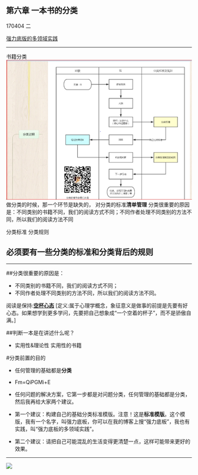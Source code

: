 ## 第六章 一本书的分类
170404 二

[强力底版的多领域实践](http://blog.hiddenwangcc.com/archives/835)
- - - - -
书籍分类
![](./_image/2017-04-04-20-59-19.jpg)
 做分类的时候，那一个环节是缺失的，
对分类的标准**清单管理**
分类很重要的原因是：不同类别的书籍不同，我们的阅读方式不同；不同作者处理不同类别的方法不同，所以我们的阅读方法不同

分类标准
分类规则

## 必须要有一些分类的标准和分类背后的规则
- - - - -
##分类很重要的原因是：
- 不同类别的书籍不同，我们的阅读方式不同；
- 不同作者处理不同类别的方法不同，所以我们的阅读方法不同。

阅读是保持:[**空杯心态**](http://baike.baidu.com/link?url=8a2AoL-n7-me0QdnA72OJxKuAxBWIC4SvEzqLOm1iZB5Xjj0_fa66zcPa7OC1_5VPbwsIgO3HiCdwZGet3UtO_-Di_y7HbSy_gfwhuWJRZTQWHfgkwB-IzHXNR6sKEHA)   [定义:属于心理学概念，象征意义是做事的前提是先要有好心态。如果想学到更多学问，先要把自己想象成“一个空着的杯子”，而不是骄傲自满。]


##判断一本是在讲述什么呢？
- 实用性&理论性
实用性的书籍

#分类前置的目的
- 任何管理的基础都是**分类**
- Fm=QiPGMi+E
- 任何问题的解决方案，它第一步都是对问题分类，任何管理的基础都是分类，然后我再给大家两个建议。

- 第一个建议：构建自己的基础分类标准模版。注意！这是**标准模版**。这个模版，我有一个名字，叫强力底板，你可以在我的博客上搜“强力底板”，我也有实践，叫“强力底板的多领域实践”。
- 第二个建议：请把自己可能混乱的生活变得更清楚一点，这样可能带来更好的效果。
- - - - -

![](./_image/第六章.jpeg)

















